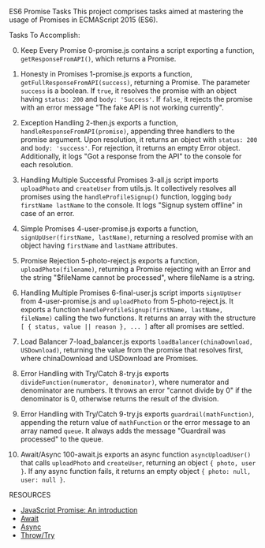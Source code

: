 ES6 Promise Tasks
This project comprises tasks aimed at mastering the usage of Promises in ECMAScript 2015 (ES6).

Tasks To Accomplish:

0. Keep Every Promise
0-promise.js contains a script exporting a function, `getResponseFromAPI()`, which returns a Promise.

1. Honesty in Promises
1-promise.js exports a function, `getFullResponseFromAPI(success)`, returning a Promise. The parameter `success` is a boolean. If `true`, it resolves the promise with an object having `status: 200` and `body: 'Success'`. If `false`, it rejects the promise with an error message "The fake API is not working currently".

2. Exception Handling
2-then.js exports a function, `handleResponseFromAPI(promise)`, appending three handlers to the promise argument. Upon resolution, it returns an object with `status: 200` and `body: 'success'`. For rejection, it returns an empty Error object. Additionally, it logs "Got a response from the API" to the console for each resolution.

3. Handling Multiple Successful Promises
3-all.js script imports `uploadPhoto` and `createUser` from utils.js. It collectively resolves all promises using the `handleProfileSignup()` function, logging `body firstName lastName` to the console. It logs "Signup system offline" in case of an error.

4. Simple Promises
4-user-promise.js exports a function, `signUpUser(firstName, lastName)`, returning a resolved promise with an object having `firstName` and `lastName` attributes.

5. Promise Rejection
5-photo-reject.js exports a function, `uploadPhoto(filename)`, returning a Promise rejecting with an Error and the string "$fileName cannot be processed", where fileName is a string.

6. Handling Multiple Promises
6-final-user.js script imports `signUpUser` from 4-user-promise.js and `uploadPhoto` from 5-photo-reject.js. It exports a function `handleProfileSignup(firstName, lastName, fileName)` calling the two functions. It returns an array with the structure `[ { status, value || reason }, ... ]` after all promises are settled.

7. Load Balancer
7-load_balancer.js exports `loadBalancer(chinaDownload, USDownload)`, returning the value from the promise that resolves first, where chinaDownload and USDownload are Promises.

8. Error Handling with Try/Catch
8-try.js exports `divideFunction(numerator, denominator)`, where numerator and denominator are numbers. It throws an error "cannot divide by 0" if the denominator is 0, otherwise returns the result of the division.

9. Error Handling with Try/Catch
9-try.js exports `guardrail(mathFunction)`, appending the return value of `mathFunction` or the error message to an array named `queue`. It always adds the message "Guardrail was processed" to the queue.

10. Await/Async
100-await.js exports an async function `asyncUploadUser()` that calls `uploadPhoto` and `createUser`, returning an object `{ photo, user }`. If any async function fails, it returns an empty object `{ photo: null, user: null }`.

RESOURCES
- [JavaScript Promise: An introduction](link)
- [Await](link)
- [Async](link)
- [Throw/Try](link)
